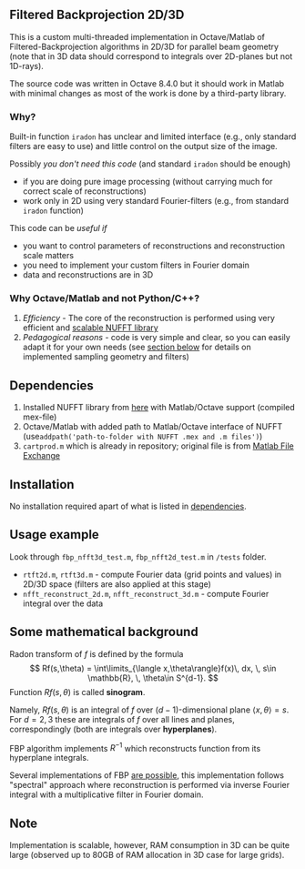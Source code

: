 ## Filtered Backprojection 2D/3D

This is a custom multi-threaded implementation in Octave/Matlab of Filtered-Backprojection 
algorithms in 2D/3D for parallel beam geometry (note that in 3D data should correspond to 
integrals over 2D-planes but not 1D-rays). 

The source code was written in Octave 8.4.0 but it should work in Matlab with minimal 
changes as most of the work is done by a third-party library.



### Why?

Built-in function `iradon` has unclear and limited interface (e.g., only standard filters are easy to use) and little control on the output size of the image. 

Possibly *you don't need this code* (and standard `iradon` should be enough)

* if you are doing pure image processing (without carrying much for correct scale of reconstructions)
* work only in 2D using very standard Fourier-filters (e.g., from standard `iradon` function)

This code can be *useful if*

* you want to control parameters of reconstructions and reconstruction scale matters
* you need to implement your custom filters in Fourier domain
* data and reconstructions are in 3D 



### Why Octave/Matlab and not Python/C++?

1. *Efficiency* - The core of the reconstruction is performed using very efficient and [scalable NUFFT library](https://www-user.tu-chemnitz.de/~potts/nfft/)
2. *Pedagogical reasons* - code is very simple and clear, so you can easily adapt it for your own needs (see [section below](#some-mathematical-background) for details on implemented sampling geometry and filters)



## Dependencies

1. Installed NUFFT library from [here](https://www-user.tu-chemnitz.de/~potts/nfft/) with Matlab/Octave support (compiled mex-file)
2. Octave/Matlab with added path to Matlab/Octave interface of NUFFT (use`addpath('path-to-folder with NUFFT .mex and .m files')`)
3. `cartprod.m` which is already in repository; original file is from [Matlab File Exchange](https://www.mathworks.com/matlabcentral/fileexchange/5475-cartprod-cartesian-product-of-multiple-sets)



## Installation

No installation required apart of what is listed in [dependencies](#dependencies).



## Usage example

Look through `fbp_nfft3d_test.m`, `fbp_nfft2d_test.m` in `/tests` folder. 

* `rtft2d.m`, `rtft3d.m` - compute Fourier data (grid points and values) in 2D/3D space (filters are also applied at this stage)
* `nfft_reconstruct_2d.m`, `nfft_reconstruct_3d.m` - compute Fourier integral over the data



## Some mathematical background

Radon transform of $f$  is defined by the formula
$$
Rf(s,\theta) = \int\limits_{\langle x,\theta\rangle}f(x)\, dx, \, s\in \mathbb{R}, \, \theta\in S^{d-1}.
$$
Function $Rf(s,\theta)$ is called **sinogram**. 

Namely, $Rf(s,\theta)$ is an integral of $f$ over $(d-1)$-dimensional plane $\langle x, \theta\rangle = s$. 
For $d=2,\,3$ these are integrals of $f$ over all lines and planes, correspondingly (both are integrals over **hyperplanes**).


FBP algorithm implements $R^{-1}$ which reconstructs function from its hyperplane integrals.

Several implementations of FBP [are possible](https://en.wikipedia.org/wiki/Radon_transform), this implementation follows "spectral" approach where reconstruction is performed via inverse Fourier integral with a multiplicative filter in Fourier domain. 


## Note

Implementation is scalable, however, RAM consumption in 3D can be quite large (observed up to 80GB of RAM allocation in 3D case for large grids).
